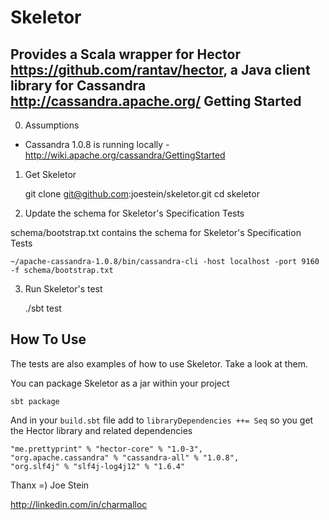 Skeletor
========

Provides a Scala wrapper for Hector https://github.com/rantav/hector, a Java client library for Cassandra http://cassandra.apache.org/
Getting Started
---------------

0) Assumptions

* Cassandra 1.0.8 is running locally - http://wiki.apache.org/cassandra/GettingStarted

1) Get Skeletor

	git clone git@github.com:joestein/skeletor.git
	cd skeletor

2) Update the schema for Skeletor's Specification Tests

schema/bootstrap.txt contains the schema for Skeletor's Specification Tests

	~/apache-cassandra-1.0.8/bin/cassandra-cli -host localhost -port 9160 -f schema/bootstrap.txt

3) Run Skeletor's test
	
	./sbt test

How To Use
----------

The tests are also examples of how to use Skeletor.  Take a look at them.

You can package Skeletor as a jar within your project

	sbt package

And in your 
`build.sbt` file add to 
`libraryDependencies ++= Seq` so you get the Hector library and related dependencies

	"me.prettyprint" % "hector-core" % "1.0-3",
	"org.apache.cassandra" % "cassandra-all" % "1.0.8",	
	"org.slf4j" % "slf4j-log4j12" % "1.6.4"
	

Thanx =) Joe Stein

http://linkedin.com/in/charmalloc

